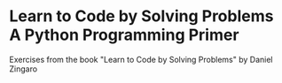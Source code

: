 # Learn to Code by Solving Problems A Python Programming Primer
Exercises from the book "Learn to Code by Solving Problems" by Daniel Zingaro
